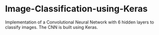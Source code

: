 # Image-Classification-using-Keras
Implementation of a Convolutional Neural Network with 6 hidden layers to classify images. The CNN is built using Keras.

